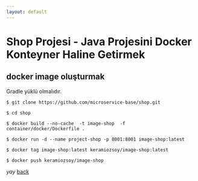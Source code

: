 ```yaml
---
layout: default
---
```

# Shop Projesi - Java Projesini Docker Konteyner Haline Getirmek


## docker image oluşturmak

Gradle yüklü olmalıdır.
```
$ git clone https://github.com/microservice-base/shop.git

$ cd shop 

$ docker build --no-cache  -t image-shop  -f container/docker/Dockerfile .

$ docker run -d --name project-shop -p 8001:8001 image-shop:latest

$ docker tag image-shop:latest keramiozsoy/image-shop:latest

$ docker push keramiozsoy/image-shop

```

_yay_
[back](https://microservice-base.github.io/)
